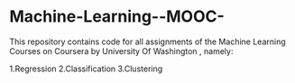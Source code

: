 # Machine-Learning--MOOC-

This repository contains code for all assignments of the Machine Learning Courses on Coursera by University Of Washington , namely:

1.Regression
2.Classification
3.Clustering
